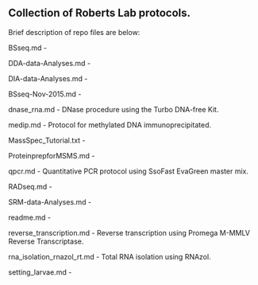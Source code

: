 ## Collection of Roberts Lab protocols.

Brief description of repo files are below:

BSseq.md -

DDA-data-Analyses.md -

DIA-data-Analyses.md - 

BSseq-Nov-2015.md - 

dnase_rna.md - DNase procedure using the Turbo DNA-free Kit.

medip.md - Protocol for methylated DNA immunoprecipitated.

MassSpec_Tutorial.txt - 

ProteinprepforMSMS.md - 

qpcr.md - Quantitative PCR protocol using SsoFast EvaGreen master mix.

RADseq.md - 

SRM-data-Analyses.md - 

readme.md - 

reverse_transcription.md - Reverse transcription using Promega M-MMLV Reverse Transcriptase.

rna_isolation_rnazol_rt.md - Total RNA isolation using RNAzol.

setting_larvae.md -

